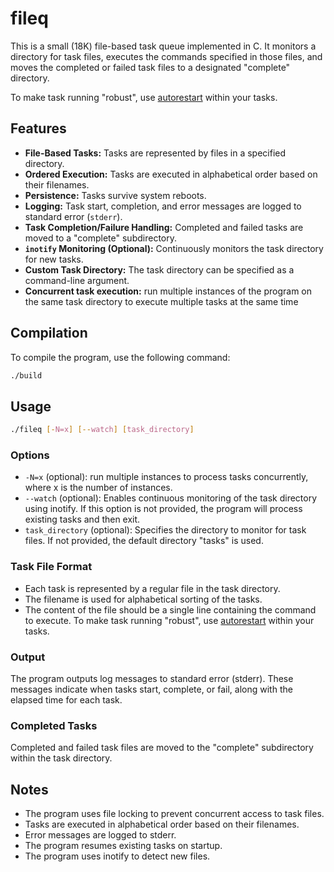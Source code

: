 # fileq
This is a small (18K) file-based task queue implemented in C. It monitors a directory for task files, executes the commands specified in those files, and moves the completed or failed task files to a designated "complete" directory.  

To make task running "robust", use [autorestart](https://github.com/guschris/autorestart) within your tasks.

## Features

* **File-Based Tasks:** Tasks are represented by files in a specified directory.
* **Ordered Execution:** Tasks are executed in alphabetical order based on their filenames.
* **Persistence:** Tasks survive system reboots.
* **Logging:** Task start, completion, and error messages are logged to standard error (`stderr`).
* **Task Completion/Failure Handling:** Completed and failed tasks are moved to a "complete" subdirectory.
* **`inotify` Monitoring (Optional):** Continuously monitors the task directory for new tasks.
* **Custom Task Directory:** The task directory can be specified as a command-line argument.
* **Concurrent task execution:** run multiple instances of the program on the same task directory to execute multiple tasks at the same time 

## Compilation

To compile the program, use the following command:
```sh
./build
```

## Usage

```sh
./fileq [-N=x] [--watch] [task_directory] 
```
### Options

* `-N=x` (optional): run multiple instances to process tasks concurrently, where x is the number of instances.
* `--watch` (optional): Enables continuous monitoring of the task directory using inotify. If this option is not provided, the program will process existing tasks and then exit.
* `task_directory` (optional): Specifies the directory to monitor for task files. If not provided, the default directory "tasks" is used.

### Task File Format
* Each task is represented by a regular file in the task directory.
* The filename is used for alphabetical sorting of the tasks.
* The content of the file should be a single line containing the command to execute.  To make task running "robust", use [autorestart](https://github.com/guschris/autorestart) within your tasks.

### Output
The program outputs log messages to standard error (stderr). These messages indicate when tasks start, complete, or fail, along with the elapsed time for each task.

### Completed Tasks
Completed and failed task files are moved to the "complete" subdirectory within the task directory.

## Notes

* The program uses file locking to prevent concurrent access to task files.
* Tasks are executed in alphabetical order based on their filenames.
* Error messages are logged to stderr.
* The program resumes existing tasks on startup.
* The program uses inotify to detect new files.